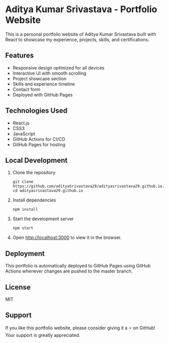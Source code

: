 # Aditya Kumar Srivastava - Portfolio Website

This is a personal portfolio website of Aditya Kumar Srivastava built with React to showcase my experience, projects, skills, and certifications.

## Features

- Responsive design optimized for all devices
- Interactive UI with smooth scrolling
- Project showcase section
- Skills and experience timeline
- Contact form
- Deployed with GitHub Pages

## Technologies Used

- React.js
- CSS3
- JavaScript
- GitHub Actions for CI/CD
- GitHub Pages for hosting

## Local Development

1. Clone the repository
   ```
   git clone https://github.com/adityaSrivastava29/adityasrivastava29.github.io.git
   cd adityasrivastava29.github.io
   ```

2. Install dependencies
   ```
   npm install
   ```

3. Start the development server
   ```
   npm start
   ```

4. Open [http://localhost:3000](http://localhost:3000) to view it in the browser.

## Deployment

This portfolio is automatically deployed to GitHub Pages using GitHub Actions whenever changes are pushed to the master branch.

## License

MIT

## Support
If you like this portfolio website, please consider giving it a ⭐ on GitHub! Your support is greatly appreciated.
